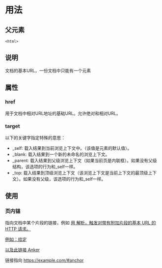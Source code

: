 # 用法
## 父元素
```
<html>
```

## 说明
文档的基本URL，一份文档中只能有一个<base>元素

## 属性
### href
用于文档中相对URL地址的基础URL。允许绝对和相对URL。

### target
以下的关键字指定特殊的意思：
- _self: 载入结果到当前浏览上下文中。（该值是元素的默认值）。
- _blank: 载入结果到一个新的未命名的浏览上下文。
- _parent: 载入结果到父级浏览上下文（如果当前页是内联框）。如果没有父级结构，该选项的行为和_self一样。
- _top: 载入结果到顶级浏览上下文（该浏览上下文是当前上下文的最顶级上下文）。如果没有父级，该选项的行为和_self一样。


## 使用
### 页内锚
指向文档中某个片段的链接，例如 <a href="#some-id"> 用 <base> 解析，触发对带有附加片段的基本 URL 的 HTTP 请求。

例如：给定 <base href="https://example.com">

以及此链接 <a href="#anchor">Anker</a>

链接指向 https://example.com/#anchor